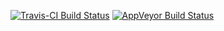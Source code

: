 
<!-- README.md is generated from README.Rmd. Please edit that file -->
[![Travis-CI Build Status](https://travis-ci.org/poissonconsulting/timer.svg?branch=master)](https://travis-ci.org/poissonconsulting/timer) [![AppVeyor Build Status](https://ci.appveyor.com/api/projects/status/github/poissonconsulting/timer?branch=master&svg=true)](https://ci.appveyor.com/project/poissonconsulting/timer)
